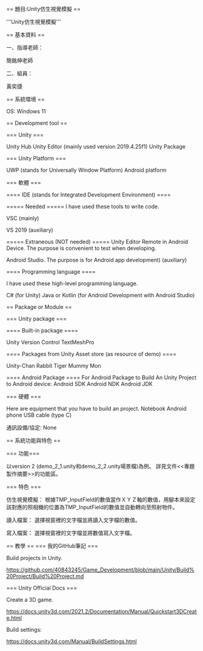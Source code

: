 == 題目:Unity仿生視覺模擬 ==

 '''Unity仿生視覺模擬''' 

== 基本資料 ==

一、指導老師：

 簡銘伸老師

二、組員：

 黃奕捷 


== 系統環境 ==

OS:
  Windows 11

== Development tool ==

=== Unity ===

 Unity Hub
 Unity Editor (mainly used version 2019.4.25f1)
 Unity Package 

=== Unity Platform ===

 UWP (stands for Universally Window Platform) 
 Android platform

=== 軟體 ===

==== IDE (stands for Integrated Development Environment) ====

===== Needed =====
I have used these tools to write code.

 VSC (mainly)

 VS 2019 (auxiliary)

===== Extraneous (NOT needed) =====
 Unity Editor Remote in Android Device. The purpose is convenient to test when developing.

 Android Studio. The purpose is for Android app development) (auxiliary)

==== Programming language ====

I have used these high-level programming language.

 C# (for Unity)
 Java or Kotlin (for Android Development with Android Studio)

== Package or Module ==

=== Unity package ===

==== Built-in package ====

  Unity Version Control
  TextMeshPro

==== Packages from Unity Asset store (as resource of demo) ====

 Unity-Chan
 Rabbit
 Tiger
 Mummy Mon

==== Android Package ====
 For Android Package to Build An Unity Project to Android device:
  Android SDK
  Android NDK
  Android JDK

=== 硬體 ===

Here are equipment that you have to build an project.
 Notebook
 Android phone
 USB cable (type C)
		
通訊設備/協定:
  None


== 系統功能與特色 ==

=== 功能===

 以version 2 (demo_2_1.unity和demo_2_2.unity場景檔)為例。
 詳見文件<<專題製作摘要>>的功能區。

=== 特色 ===

 仿生視覺模擬：
 根據TMP_InputField的數值當作ＸＹＺ軸的數值，用腳本來設定該對應的照相機的位置為TMP_InputField的數值並自動轉向至照射物件。

 讀入檔案：
 選擇視窗裡的文字檔並將讀入文字檔的數值。

 寫入檔案：
 選擇視窗裡的文字檔並將數值寫入文字檔。

== 教學 ==
=== 我的GitHub筆記 ===

Build projects in Unity.

https://github.com/40843245/Game_Development/blob/main/Unity/Build%20Project/Build%20Project.md

=== Unity Official Docs ===

Create a 3D game.

https://docs.unity3d.com/2021.2/Documentation/Manual/Quickstart3DCreate.html

Build settings:

https://docs.unity3d.com/Manual/BuildSettings.html
